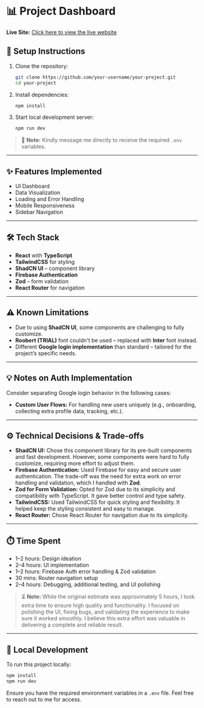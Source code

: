 
# 📊 Project Dashboard

**Live Site:** [Click here to view the live website](https://chargind-dashboard.vercel.app/)

## 🚀 Setup Instructions

1. Clone the repository:
   ```bash
   git clone https://github.com/your-username/your-project.git
   cd your-project
   ```

2. Install dependencies:
   ```bash
   npm install
   ```

3. Start local development server:
   ```bash
   npm run dev
   ```

> 🔐 **Note:** Kindly message me directly to receive the required `.env` variables.

---

## ✨ Features Implemented

- UI Dashboard
- Data Visualization
- Loading and Error Handling
- Mobile Responsiveness
- Sidebar Navigation

---

## 🛠️ Tech Stack

- **React** with **TypeScript**
- **TailwindCSS** for styling
- **ShadCN UI** – component library
- **Firebase Authentication**
- **Zod** – form validation
- **React Router** for navigation

---

## ⚠️ Known Limitations

- Due to using **ShadCN UI**, some components are challenging to fully customize.
- **Roobert (TRIAL)** font couldn't be used – replaced with **Inter** font instead.
- Different **Google login implementation** than standard – tailored for the project’s specific needs.

---

## 💡 Notes on Auth Implementation

Consider separating Google login behavior in the following cases:

- **Custom User Flows:** For handling new users uniquely (e.g., onboarding, collecting extra profile data, tracking, etc.).

---

## ⚙️ Technical Decisions & Trade-offs

- **ShadCN UI:** Chose this component library for its pre-built components and fast development. However, some components were hard to fully customize, requiring more effort to adjust them.
- **Firebase Authentication:** Used Firebase for easy and secure user authentication. The trade-off was the need for extra work on error handling and validation, which I handled with **Zod**.
- **Zod for Form Validation:** Opted for Zod due to its simplicity and compatibility with TypeScript. It gave better control and type safety.
- **TailwindCSS:** Used TailwindCSS for quick styling and flexibility. It helped keep the styling consistent and easy to manage.
- **React Router:** Chose React Router for navigation due to its simplicity.

---

## ⏱️ Time Spent

- 1–2 hours: Design ideation
- 2–4 hours: UI implementation
- 1–2 hours: Firebase Auth error handling & Zod validation
- 30 mins: Router navigation setup
- 2–4 hours: Debugging, additional testing, and UI polishing

> ⏳ **Note:** While the original estimate was approximately 5 hours, I took extra time to ensure high quality and functionality. I focused on polishing the UI, fixing bugs, and validating the experience to make sure it worked smoothly. I believe this extra effort was valuable in delivering a complete and reliable result.

---

## 🧪 Local Development

To run this project locally:

```bash
npm install
npm run dev
```

Ensure you have the required environment variables in a `.env` file. Feel free to reach out to me for access.
